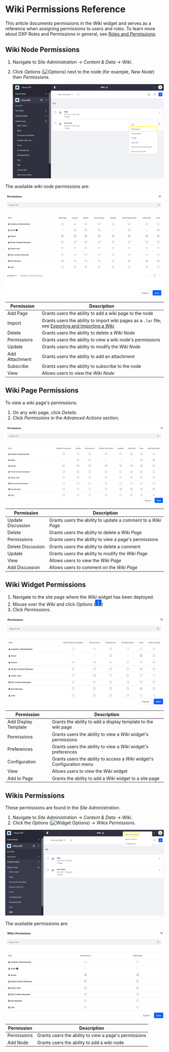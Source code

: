 # Wiki Permissions Reference

This article documents permissions in the _Wiki_ widget and serves as a reference when assigning permissions to users and roles. To learn more about DXP Roles and Permissions in general, see [Roles and Permissions](https://help.liferay.com/hc/articles/360017895212-Roles-and-Permissions).

## Wiki Node Permissions

1. Navigate to _Site Administration_ &rarr; _Content & Data_ &rarr; _Wiki_.
1. Click _Options_ (![Options](../../images/icon-options.png)) next to the node (for example, _New Node_) then _Permissions_.

    ![Viewing Wiki Node Permissions](./wiki-permissions/images/06.png)

The available _wiki node_ permissions are:

![Viewing Wiki Node Permissions](./wiki-permissions/images/05.png)

| Permission | Description |
| --- | --- |
| Add Page | Grants users the ability to add a wiki page to the node |
| Import | Grants users the ability to import wiki pages as a `.lar` file; see [Exporting and Importing a Wiki](./exporting-and-importing-a-wiki.md) |
| Delete | Grants users the ability to delete a _Wiki Node_ |
| Permissions | Grants users the ability to view a wiki node's permissions |
| Update | Grants users the ability to modify the _Wiki Node_ |
| Add Attachment | Grants users the ability to add an attachment |
| Subscribe | Grants users the ability to subscribe to the node |
| View | Allows users to view the _Wiki Node_ |

## Wiki Page Permissions

To view a wiki page's permissions:

1. On any wiki page, click _Details_.
1. Click _Permissions_ in the _Advanced Actions_ section.

![Viewing Wiki Page Permissions](./wiki-permissions/images/04.png)

| Permission | Description |
| --- | --- |
| Update Discussion| Grants users the ability to update a comment to a _Wiki Page_ |
| Delete | Grants users the ability to delete a _Wiki Page_ |
| Permissions | Grants users the ability to view a page's permissions |
| Delete Discussion | Grants users the ability to delete a comment |
| Update | Grants users the ability to modify the _Wiki Page_ |
| View | Allows users to view the _Wiki Page_ |
| Add Discussion | Allows users to comment on the _Wiki Page_ |

## Wiki Widget Permissions

1. Navigate to the site page where the _Wiki_ widget has been deployed.
1. Mouse over the _Wiki_ and click _Options_ (![Options](../../images/icon-widget-options.png))
1. Click _Permissions_.

![Viewing Wiki Widget Permissions](./wiki-permissions/images/03.png)

| Permission | Description |
| --- | --- |
| Add Display Template | Grants the ability to add a display template to the wiki page |
| Permissions | Grants users the ability to view a _Wiki_ widget's permissions |
| Preferences | Grants users the ability to view a _Wiki_ widget's preferences |
| Configuration | Grants users the ability to access a _Wiki_ widget's Configuration menu |
| View | Allows users to view the _Wiki_ widget |
| Add to Page | Grants the ability to add a _Wiki_ widget to a site page |

## Wikis Permissions

These permissions are found in the _Site Administration_.

1. Navigate to _Site Administration_ &rarr; _Content & Data_ &rarr; _Wiki_.
1. Click the _Options_ (![Widget Options](../../images/icon-options.png)) &rarr; _Wikis Permissions_.

![Wikis Options Permissions](./wiki-permissions/images/01.png)

The available permissions are:

![Wikis Options Permissions](./wiki-permissions/images/02.png)

| Permission | Description |
| --- | --- |
| Permissions | Grants users the ability to view a page's permissions |
| Add Node| Grants users the ability to add a wiki node |
